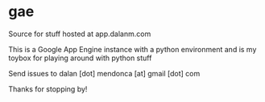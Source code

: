 gae
===

Source for stuff hosted at app.dalanm.com


This is a Google App Engine instance with a python environment and is my toybox for playing around with python stuff

Send issues to dalan [dot] mendonca [at] gmail [dot] com

Thanks for stopping by!
